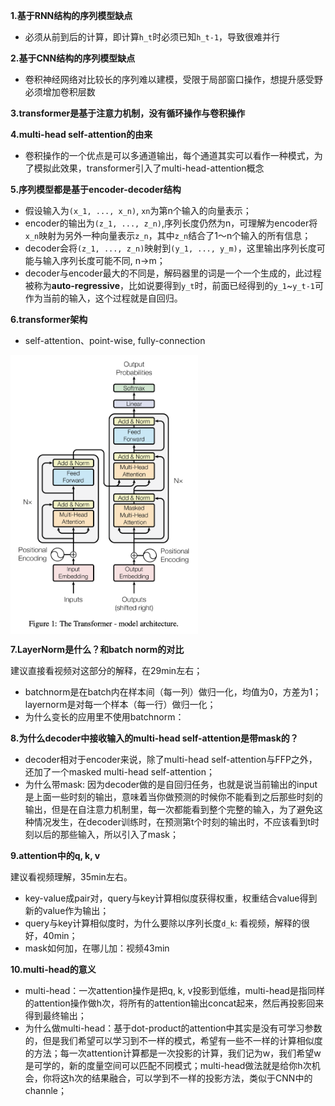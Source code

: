 **1.基于RNN结构的序列模型缺点**

- 必须从前到后的计算，即计算`h_t`时必须已知`h_t-1`，导致很难并行

**2.基于CNN结构的序列模型缺点**

- 卷积神经网络对比较长的序列难以建模，受限于局部窗口操作，想提升感受野必须增加卷积层数

**3.transformer是基于注意力机制，没有循环操作与卷积操作**

**4.multi-head self-attention的由来**

- 卷积操作的一个优点是可以多通道输出，每个通道其实可以看作一种模式，为了模拟此效果，transformer引入了multi-head-attention概念

**5.序列模型都是基于encoder-decoder结构**

- 假设输入为`(x_1, ..., x_n)`, `xn`为第n个输入的向量表示；
- encoder的输出为`(z_1, ..., z_n)`,序列长度仍然为n，可理解为encoder将`x_n`映射为另外一种向量表示`z_n`，其中`z_n`结合了1～n个输入的所有信息；
- decoder会将`(z_1, ..., z_n)`映射到`(y_1, ..., y_m)`，这里输出序列长度可能与输入序列长度可能不同, n->m；
- decoder与encoder最大的不同是，解码器里的词是一个一个生成的，此过程被称为**auto-regressive**，比如说要得到`y_t`时，前面已经得到的`y_1`~`y_t-1`可作为当前的输入，这个过程就是自回归。

**6.transformer架构**

- self-attention、point-wise, fully-connection

<img src="../imgs/transformer_model.png" width = "300" alt="模型图" align=center />

**7.LayerNorm是什么？和batch norm的对比**

建议直接看视频对这部分的解释，在29min左右；

- batchnorm是在batch内在样本间（每一列）做归一化，均值为0，方差为1；layernorm是对每一个样本（每一行）做归一化；
- 为什么变长的应用里不使用batchnorm：

**8.为什么decoder中接收输入的multi-head self-attention是带mask的？**

- decoder相对于encoder来说，除了multi-head self-attention与FFP之外，还加了一个masked multi-head self-attention；
- 为什么带mask: 因为decoder做的是自回归任务，也就是说当前输出的input是上面一些时刻的输出，意味着当你做预测的时候你不能看到之后那些时刻的输出，但是在自注意力机制里，每一次都能看到整个完整的输入，为了避免这种情况发生，在decoder训练时，在预测第t个时刻的输出时，不应该看到t时刻以后的那些输入，所以引入了mask；

**9.attention中的q, k, v**

建议看视频理解，35min左右。

- key-value成pair对，query与key计算相似度获得权重，权重结合value得到新的value作为输出；
- query与key计算相似度时，为什么要除以序列长度`d_k`: 看视频，解释的很好，40min；
- mask如何加，在哪儿加：视频43min

**10.multi-head的意义**

- multi-head：一次attention操作是把q, k, v投影到低维，multi-head是指同样的attention操作做h次，将所有的attention输出concat起来，然后再投影回来得到最终输出；
- 为什么做multi-head：基于dot-product的attention中其实是没有可学习参数的，但是我们希望可以学习到不一样的模式，希望有一些不一样的计算相似度的方法；每一次attention计算都是一次投影的计算，我们记为w，我们希望w是可学的，新的度量空间可以匹配不同模式；multi-head做法就是给你h次机会，你将这h次的结果融合，可以学到不一样的投影方法，类似于CNN中的channle；
